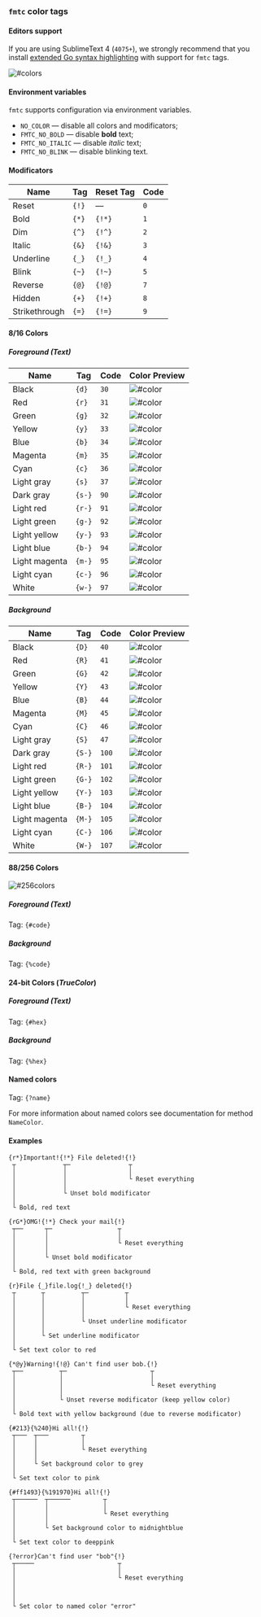 ### `fmtc` color tags

#### Editors support

If you are using SublimeText 4 (`4075+`), we strongly recommend that you install [extended Go syntax highlighting](https://github.com/essentialkaos/blackhole-theme-sublime/blob/master/fmtc.sublime-syntax) with support for `fmtc` tags.

![#colors](../.github/images/fmtc_highlight.png)

#### Environment variables

`fmtc` supports configuration via environment variables.

- `NO_COLOR` — disable all colors and modificators;
- `FMTC_NO_BOLD` — disable **bold** text;
- `FMTC_NO_ITALIC` — disable _italic_ text;
- `FMTC_NO_BLINK` — disable blinking text.

#### Modificators

| Name          | Tag   | Reset Tag | Code |
|---------------|-------|-----------|------|
| Reset         | `{!}` | —         | `0`  |
| Bold          | `{*}` | `{!*}`    | `1`  |
| Dim           | `{^}` | `{!^}`    | `2`  |
| Italic        | `{&}` | `{!&}`    | `3`  |
| Underline     | `{_}` | `{!_}`    | `4`  |
| Blink         | `{~}` | `{!~}`    | `5`  |
| Reverse       | `{@}` | `{!@}`    | `7`  |
| Hidden        | `{+}` | `{!+}`    | `8`  |
| Strikethrough | `{=}` | `{!=}`    | `9`  |

#### 8/16 Colors

##### Foreground (Text)

| Name          | Tag   | Code  | Color Preview |
|---------------|-------|-------|---------------|
| Black         | `{d}` |  `30` | ![#color](../.github/images/color_d.svg) |
| Red           | `{r}` |  `31` | ![#color](../.github/images/color_r.svg) |
| Green         | `{g}` |  `32` | ![#color](../.github/images/color_g.svg) |
| Yellow        | `{y}` |  `33` | ![#color](../.github/images/color_y.svg) |
| Blue          | `{b}` |  `34` | ![#color](../.github/images/color_b.svg) |
| Magenta       | `{m}` |  `35` | ![#color](../.github/images/color_m.svg) |
| Cyan          | `{c}` |  `36` | ![#color](../.github/images/color_c.svg) |
| Light gray    | `{s}` |  `37` | ![#color](../.github/images/color_s.svg) |
| Dark gray     | `{s-}`|  `90` | ![#color](../.github/images/color_sl.svg) |
| Light red     | `{r-}`|  `91` | ![#color](../.github/images/color_rl.svg) |
| Light green   | `{g-}`|  `92` | ![#color](../.github/images/color_gl.svg) |
| Light yellow  | `{y-}`|  `93` | ![#color](../.github/images/color_yl.svg) |
| Light blue    | `{b-}`|  `94` | ![#color](../.github/images/color_bl.svg) |
| Light magenta | `{m-}`|  `95` | ![#color](../.github/images/color_ml.svg) |
| Light cyan    | `{c-}`|  `96` | ![#color](../.github/images/color_cl.svg) |
| White         | `{w-}`|  `97` | ![#color](../.github/images/color_w.svg) |

##### Background

| Name          | Tag   | Code   | Color Preview |
|---------------|-------|--------|---------------|
| Black         | `{D}` |  `40`  | ![#color](../.github/images/color_d.svg) |
| Red           | `{R}` |  `41`  | ![#color](../.github/images/color_r.svg) |
| Green         | `{G}` |  `42`  | ![#color](../.github/images/color_g.svg) |
| Yellow        | `{Y}` |  `43`  | ![#color](../.github/images/color_y.svg) |
| Blue          | `{B}` |  `44`  | ![#color](../.github/images/color_b.svg) |
| Magenta       | `{M}` |  `45`  | ![#color](../.github/images/color_m.svg) |
| Cyan          | `{C}` |  `46`  | ![#color](../.github/images/color_c.svg) |
| Light gray    | `{S}` |  `47`  | ![#color](../.github/images/color_s.svg) |
| Dark gray     | `{S-}`|  `100` | ![#color](../.github/images/color_sl.svg) |
| Light red     | `{R-}`|  `101` | ![#color](../.github/images/color_rl.svg) |
| Light green   | `{G-}`|  `102` | ![#color](../.github/images/color_gl.svg) |
| Light yellow  | `{Y-}`|  `103` | ![#color](../.github/images/color_yl.svg) |
| Light blue    | `{B-}`|  `104` | ![#color](../.github/images/color_bl.svg) |
| Light magenta | `{M-}`|  `105` | ![#color](../.github/images/color_ml.svg) |
| Light cyan    | `{C-}`|  `106` | ![#color](../.github/images/color_cl.svg) |
| White         | `{W-}`|  `107` | ![#color](../.github/images/color_w.svg) |

#### 88/256 Colors

![#256colors](../.github/images/256_colors.png)

##### Foreground (Text)

Tag: `{#code}`

##### Background

Tag: `{%code}`

#### 24-bit Colors (_TrueColor_)

##### Foreground (Text)

Tag: `{#hex}`

##### Background

Tag: `{%hex}`

#### Named colors

Tag: `{?name}`

For more information about named colors see documentation for method `NameColor`.

#### Examples

```
{r*}Important!{!*} File deleted!{!}
 ┬             ┬─                ┬
 │             │                 │
 │             │                 └ Reset everything
 │             │
 │             └ Unset bold modificator
 │
 └ Bold, red text 
```

```
{rG*}OMG!{!*} Check your mail{!}
 ┬──      ┬─                  ┬
 │        │                   │
 │        │                   └ Reset everything
 │        │
 │        └ Unset bold modificator
 │
 └ Bold, red text with green background
```

```
{r}File {_}file.log{!_} deleted{!}
 ┬       ┬          ┬─          ┬
 │       │          │           │ 
 │       │          │           └ Reset everything
 │       │          │
 │       │          └ Unset underline modificator
 │       │
 │       └ Set underline modificator
 │
 └ Set text color to red
```

```
{*@y}Warning!{!@} Can't find user bob.{!}
 ┬──          ┬─                       ┬
 │            │                        │
 │            │                        └ Reset everything
 │            │
 │            └ Unset reverse modificator (keep yellow color)
 │
 └ Bold text with yellow background (due to reverse modificator)
```

```
{#213}{%240}Hi all!{!}
 ┬───  ┬───         ┬
 │     │            │
 │     │            └ Reset everything
 │     │
 │     └ Set background color to grey
 │
 └ Set text color to pink
```

```
{#ff1493}{%191970}Hi all!{!}
 ┬──────  ┬──────         ┬
 │        │               │
 │        │               └ Reset everything
 │        │
 │        └ Set background color to midnightblue
 │
 └ Set text color to deeppink
```

```
{?error}Can't find user "bob"{!}
 ┬─────                       ┬
 │                            │
 │                            └ Reset everything
 │
 │
 │
 └ Set color to named color "error"
```
